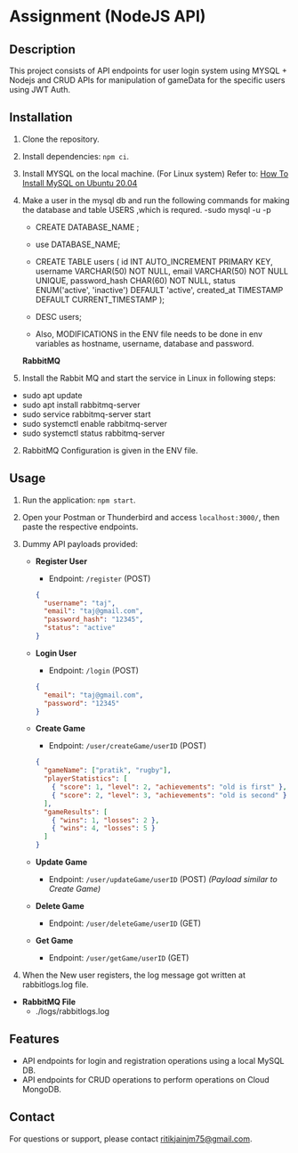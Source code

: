 # Assignment (NodeJS API)

## Description

This project consists of API endpoints for user login system using MYSQL + Nodejs and CRUD APIs for manipulation of gameData for the specific users using JWT Auth.

## Installation

1. Clone the repository.
2. Install dependencies: `npm ci`.
3. Install MYSQL on the local machine. (For Linux system)
   Refer to: [How To Install MySQL on Ubuntu 20.04](https://www.digitalocean.com/community/tutorials/how-to-install-mysql-on-ubuntu-20-04)
4. Make a user in the mysql db and run the following commands for making the database and table USERS ,which is requred.
   -sudo mysql -u <username> -p <password>

   - CREATE DATABASE_NAME ;
   - use DATABASE_NAME;
   - CREATE TABLE users (
     id INT AUTO_INCREMENT PRIMARY KEY,
     username VARCHAR(50) NOT NULL,
     email VARCHAR(50) NOT NULL UNIQUE,
     password_hash CHAR(60) NOT NULL,
     status ENUM('active', 'inactive') DEFAULT 'active',
     created_at TIMESTAMP DEFAULT CURRENT_TIMESTAMP
     );
   - DESC users;

   - Also, MODIFICATIONS in the ENV file needs to be done in env variables as hostname, username, database and password.

   **RabbitMQ**

5. Install the Rabbit MQ and start the service in Linux in following steps:

- sudo apt update
- sudo apt install rabbitmq-server
- sudo service rabbitmq-server start
- sudo systemctl enable rabbitmq-server
- sudo systemctl status rabbitmq-server

2. RabbitMQ Configuration is given in the ENV file.

## Usage

1. Run the application: `npm start`.
2. Open your Postman or Thunderbird and access `localhost:3000/`, then paste the respective endpoints.
3. Dummy API payloads provided:

   - **Register User**

     - Endpoint: `/register` (POST)

     ```json
     {
       "username": "taj",
       "email": "taj@gmail.com",
       "password_hash": "12345",
       "status": "active"
     }
     ```

   - **Login User**

     - Endpoint: `/login` (POST)

     ```json
     {
       "email": "taj@gmail.com",
       "password": "12345"
     }
     ```

   - **Create Game**

     - Endpoint: `/user/createGame/userID` (POST)

     ```json
     {
       "gameName": ["pratik", "rugby"],
       "playerStatistics": [
         { "score": 1, "level": 2, "achievements": "old is first" },
         { "score": 2, "level": 3, "achievements": "old is second" }
       ],
       "gameResults": [
         { "wins": 1, "losses": 2 },
         { "wins": 4, "losses": 5 }
       ]
     }
     ```

   - **Update Game**

     - Endpoint: `/user/updateGame/userID` (POST)
       _(Payload similar to Create Game)_

   - **Delete Game**

     - Endpoint: `/user/deleteGame/userID` (GET)

   - **Get Game**
     - Endpoint: `/user/getGame/userID` (GET)

4. When the New user registers, the log message got written at rabbitlogs.log file.

- **RabbitMQ File**
  - ./logs/rabbitlogs.log

## Features

- API endpoints for login and registration operations using a local MySQL DB.
- API endpoints for CRUD operations to perform operations on Cloud MongoDB.

## Contact

For questions or support, please contact ritikjainjm75@gmail.com.
